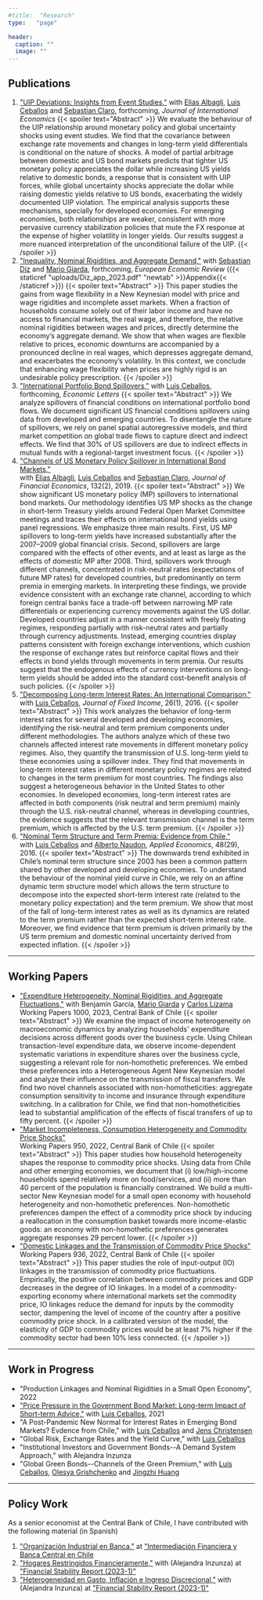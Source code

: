 ```yaml
---
#title:  "Research"
type:   "page"

header:
  caption: ""
  image: ""
---
```


## **Publications**
1. ["UIP Deviations: Insights from Event Studies,"](https://papers.ssrn.com/sol3/papers.cfm?abstract_id=3830716) with [Elias Albagli](https://www.bcentral.cl/en/web/banco-central/the-bank/corporative-goverment/people/elias-albagli), [Luis Ceballos](https://www.luisceballoss.com) and [Sebastian Claro](https://sites.google.com/site/sebclaro1010/), forthcoming, *Journal of International Economics*
{{< spoiler text="Abstract" >}}
We evaluate the behaviour of the UIP relationship around monetary policy and global uncertainty shocks using event studies. We find that the covariance between exchange rate movements and changes in long-term yield differentials is conditional on the nature of shocks. A model of partial arbitrage between domestic and US bond markets predicts that tighter US monetary policy appreciates the dollar while increasing US yields relative to domestic bonds, a response that is consistent with UIP forces, while global uncertainty shocks appreciate the dollar while raising domestic yields relative to US bonds, exacerbating the widely documented UIP violation. The empirical analysis supports these mechanisms, specially for developed economies. For emerging economies, both relationships are weaker, consistent with more pervasive currency stabilization policies that mute the FX response at the expense of higher volatility in longer yields. Our results suggest a more nuanced interpretation of the unconditional failure of the UIP.
{{< /spoiler >}}
1. ["Inequality, Nominal Rigidities, and Aggregate Demand,"](https://www.sciencedirect.com/science/article/pii/S0014292123001587?dgcid=coauthor) with [Sebastian Diz](https://sites.google.com/view/sebastian-diz/home) and [Mario Giarda](https://www.mariogiarda.com), forthcoming, *European Economic Review* ({{< staticref "uploads/Diz_app_2023.pdf" "newtab" >}}Appendix{{< /staticref >}})
{{< spoiler text="Abstract" >}}
This paper studies the gains from wage flexibility in a New Keynesian model with price and wage rigidities and incomplete asset markets. When a fraction of households consume solely out of their labor income and have no access to financial markets, the real wage, and therefore, the relative nominal rigidities between wages and prices, directly determine the economy’s aggregate demand. We show that when wages are flexible relative to prices, economic downturns are accompanied by a pronounced decline in real wages, which depresses aggregate demand, and exacerbates the economy’s volatility. In this context, we conclude that enhancing wage flexibility when prices are highly rigid is an undesirable policy prescription.
{{< /spoiler >}}
1. ["International Portfolio Bond Spillovers,"](https://www.sciencedirect.com/science/article/pii/S0165176522003214) with [Luis Ceballos](https://www.luisceballoss.com), forthcoming, *Economic Letters*
{{< spoiler text="Abstract" >}}
We analyze spillovers of financial conditions on international portfolio bond flows. We document significant US financial conditions spillovers using data from developed and emerging 
countries. To disentangle the nature of spillovers, we rely on panel spatial autoregressive models, and third market competition on global trade flows to capture direct and indirect effects. 
We find that 30% of US spillovers are due to indirect effects in mutual funds with a regional-target investment focus.
{{< /spoiler >}}
1. ["Channels of US Monetary Policy Spillover in International Bond Markets,"](https://www.sciencedirect.com/science/article/abs/pii/S0304405X19301072?via%3Dihub)   
with [Elias Albagli](https://www.bcentral.cl/en/web/banco-central/the-bank/corporative-goverment/people/elias-albagli), [Luis Ceballos](https://www.luisceballoss.com) and [Sebastian Claro](https://sites.google.com/site/sebclaro1010/), *Journal of Financial Economics*, 132(2), 2019. 
{{< spoiler text="Abstract" >}}
We show significant US monetary policy (MP) spillovers to international bond markets. Our methodology identifies US MP shocks as the change in short-term Treasury yields around 
Federal Open Market Committee meetings and traces their effects on international bond yields using panel regressions. We emphasize three main results. First, US MP spillovers to 
long-term yields have increased substantially after the 2007–2009 global financial crisis. Second, spillovers are large compared with the effects of other events, and at least as 
large as the effects of domestic MP after 2008. Third, spillovers work through different channels, concentrated in risk-neutral rates (expectations of future MP rates) for developed 
countries, but predominantly on term premia in emerging markets. In interpreting these findings, we provide evidence consistent with an exchange rate channel, according to which 
foreign central banks face a trade-off between narrowing MP rate differentials or experiencing currency movements against the US dollar. Developed countries adjust in a manner 
consistent with freely floating regimes, responding partially with risk-neutral rates and partially through currency adjustments. Instead, emerging countries display patterns 
consistent with foreign exchange interventions, which cushion the response of exchange rates but reinforce capital flows and their effects in bond yields through movements in term 
premia. Our results suggest that the endogenous effects of currency interventions on long-term yields should be added into the standard cost-benefit analysis of such policies.
{{< /spoiler >}}
1. ["Decomposing Long-term Interest Rates: An International Comparison,"](https://jfi.pm-research.com/content/26/1/61)  
with [Luis Ceballos](https://www.luisceballoss.com), *Journal of Fixed Income*, 26(1), 2016.
{{< spoiler text="Abstract" >}}
This work analyzes the behavior of long-term interest rates for several developed and developing economies, identifying the risk-neutral and term premium components under different 
methodologies. The authors analyze which of these two channels affected interest rate movements in different monetary policy regimes. Also, they quantify the transmission of U.S. 
long-term yield to these economies using a spillover index. They find that movements in long-term interest rates in different monetary policy regimes are related to changes in the 
term premium for most countries. The findings also suggest a heterogeneous behavior in the United States to other economies. In developed economies, long-term interest rates are 
affected in both components (risk neutral and term premium) mainly through the U.S. risk-neutral channel, whereas in developing countries, the evidence suggests that the relevant 
transmission channel is the term premium, which is affected by the U.S. term premium.
{{< /spoiler >}}
1. ["Nominal Term Structure and Term Premia: Evidence from Chile,"](https://www.tandfonline.com/doi/full/10.1080/00036846.2015.1128079)  
with [Luis Ceballos](https://www.luisceballoss.com) and [Alberto Naudon](https://www.bcentral.cl/en/the-bank/corporative-goverment/people/alberto-naudon), *Applied Economics*, 48(29), 2016.
{{< spoiler text="Abstract" >}}
The downwards trend exhibited in Chile’s nominal term structure since 2003 has been a common pattern shared by other developed and developing economies. To understand the behaviour 
of the nominal yield curve in Chile, we rely on an affine dynamic term structure model which allows the term structure to decompose into the expected short-term interest rate 
(related to the monetary policy expectation) and the term premium. We show that most of the fall of long-term interest rates as well as its dynamics are related to the term 
premium rather than the expected short-term interest rate. Moreover, we find evidence that term premium is driven primarily by the US term premium and domestic nominal uncertainty 
derived from expected inflation.
{{< /spoiler >}}

----

## **Working Papers**
- ["Expenditure Heterogeneity, Nominal Rigidities, and Aggregate Fluctuations,"](https://www.bcentral.cl/documents/33528/133326/DTBC_1000.pdf/7fe4cec9-da1a-a0f6-c774-a88f82187dcf?t=1699624306613) with Benjamín García, [Mario Giarda](https://www.mariogiarda.com) y [Carlos Lizama](https://clizama.github.io) Working Papers 1000, 2023, Central Bank of Chile
{{< spoiler text="Abstract" >}}
We examine the impact of income heterogeneity on macroeconomic dynamics by analyzing households' expenditure decisions across different goods over the business cycle. Using Chilean transaction-level expenditure data, we observe income-dependent systematic variations in expenditure shares over the business cycle, suggesting a relevant role for non-homothetic preferences. We embed these preferences into a Heterogeneous Agent New Keynesian model and analyze their influence on the transmission of fiscal transfers. We find two novel channels associated with non-homotheticities: aggregate consumption sensitivity to income and insurance through expenditure switching. In a calibration for Chile, we find that non-homotheticities lead to substantial amplification of the effects of fiscal transfers of up to fifty percent.
{{< /spoiler >}}
- ["Market Incompleteness, Consumption Heterogeneity and Commodity Price Shocks"](https://www.bcentral.cl/documents/33528/133326/DTBC_950.pdf/d0626fea-e870-fa4d-5c85-49caf888fa0c?t=1649774516457)  
Working Papers 950, 2022, Central Bank of Chile
{{< spoiler text="Abstract" >}}
This paper studies how household heterogeneity shapes the response to commodity price shocks. Using data from Chile and other emerging economies, we document that (i) low/high-income 
households spend relatively more on food/services, and (ii) more than 40 percent of the population is financially constrained. We build a multi-sector New Keynesian model for a small 
open economy with household heterogeneity and non-homothetic preferences. Non-homothetic preferences dampen the effect of a commodity price shock by inducing a reallocation in the 
consumption basket towards more income-elastic goods: an economy with non-homothetic preferences generates aggregate responses 29 percent lower.
{{< /spoiler >}}
- ["Domestic Linkages and the Transmission of Commodity Price Shocks"](https://www.bcentral.cl/documents/33528/133326/DTBC_936.pdf/4c1602dd-e7d0-8947-b510-2acb62c64888?t=1642017271453)  
Working Papers 936, 2022, Central Bank of Chile
{{< spoiler text="Abstract" >}}
This paper studies the role of input-output (IO) linkages in the transmission of commodity price fluctuations. Empirically, the positive correlation between commodity prices and GDP 
decreases in the degree of IO linkages. In a model of a commodity-exporting economy where international markets set the commodity price, IO linkages reduce the demand for inputs by 
the commodity sector, dampening the level of income of the country after a positive commodity price shock. In a calibrated version of the model, the elasticity of GDP to commodity 
prices would be at least 7% higher if the commodity sector had been 10% less connected.
{{< /spoiler >}}

----

## **Work in Progress**
- "Production Linkages and Nominal Rigidities in a Small Open Economy", 2022
- ["Price Pressure in the Government Bond Market: Long-term Impact of Short-term Advice,"](https://papers.ssrn.com/sol3/papers.cfm?abstract_id=3513739) with [Luis Ceballos](https://www.luisceballoss.com), 2021
- "A Post-Pandemic New Normal for Interest Rates in Emerging Bond Markets? Evdence from Chile," with [Luis Ceballos](https://www.luisceballoss.com) and [Jens Christensen](https://www.frbsf.org/economic-research/economists/jens-christensen/)
- "Global Risk, Exchange Rates and the Yield Curve," with [Luis Ceballos](https://www.luisceballoss.com)
- "Institutional Investors and Government Bonds--A Demand System Approach," with Alejandra Inzunza
- "Global Green Bonds--Channels of the Green Premium," with [Luis Ceballos](https://www.luisceballoss.com), [Olesya Grishchenko](https://www.federalreserve.gov/econres/olesya-v-grishchenko.htm) and [Jingzhi Huang](http://www.personal.psu.edu/jxh56/)

----

## **Policy Work**

As a senior economist at the Central Bank of Chile, I have contributed with the following material (in Spanish)

1. ["Organización Industrial en Banca,"](https://www.bcentral.cl/documents/33528/3366185/Romero_Organización+Industrial+en+la+Banca.pdf/d1f47d75-8586-7717-9ab1-35447b8e1357?t=1642436740653) at ["Intermediación Financiera y Banca Central en Chile](https://www.bcentral.cl/en/web/banco-central/content/-/detalle/intermediación-financiera-y-banca-central-en-chile.-diciembre-2021)
1. ["Hogares Restringidos Financieramente,"](https://www.bcentral.cl/documents/33528/4206366/Notas-Tecnicas-IEF-2023-S1.pdf/f919a86d-9af3-b857-f08a-9a89b0b9caba) with (Alejandra Inzunza) at ["Financial Stability Report (2023-1)"](https://www.bcentral.cl/en/areas/financial-policy/financial-stability-report)
1. ["Heterogeneidad en Gasto, Inflación e Ingreso Discrecional,"](https://www.bcentral.cl/documents/33528/4206366/Notas-Tecnicas-IEF-2023-S1.pdf/f919a86d-9af3-b857-f08a-9a89b0b9caba) with (Alejandra Inzunza) at ["Financial Stability Report (2023-1)"](https://www.bcentral.cl/en/areas/financial-policy/financial-stability-report)